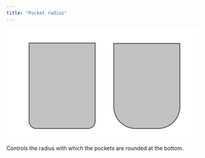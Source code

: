```yaml
---
title: "Pocket radius"
---
```


![Pocket radius](pocketradius.svg)

Controls the radius with which the pockets are rounded at the bottom.




